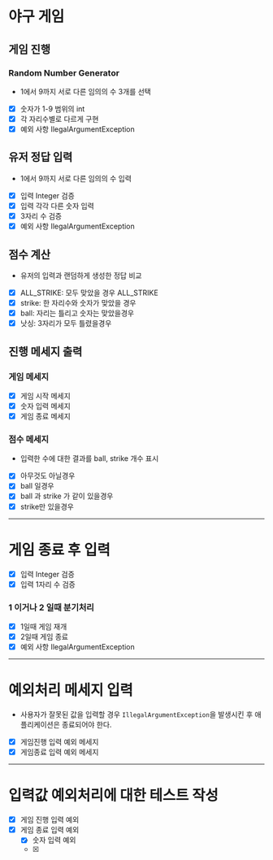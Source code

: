 # 야구 게임

## 게임 진행

### Random Number Generator

- 1에서 9까지 서로 다른 임의의 수 3개를 선택
- [x]  숫자가 1-9 범위의 int
- [x]  각 자리수별로 다르게 구현
- [x]  예외 사항 IlegalArgumentException

## 유저 정답 입력

- 1에서 9까지 서로 다른 임의의 수 입력
- [x]  입력 Integer 검증
- [x]  입력 각각 다른 숫자 입력
- [x]  3자리 수 검증
- [x]  예외 사항 IlegalArgumentException

## 점수 계산

- 유저의 입력과 랜덤하게 생성한 정답 비교
- [x]  ALL_STRIKE:  모두 맞았을 경우 ALL_STRIKE
- [x]  strike:  한 자리수와 숫자가 맞았을 경우
- [x]  ball: 자리는 틀리고 숫자는 맞았을경우
- [x]  낫싱: 3자리가 모두 틀렸을경우

## 진행 메세지 출력

### 게임 메세지

- [x]  게임 시작 메세지
- [x]  숫자 입력 메세지
- [x]  게임 종료 메세지

### 점수 메세지

- 입력한 수에 대한 결과를 ball, strike 개수 표시
- [x]  아무것도 아닐경우
- [x]  ball 일경우
- [x]  ball 과 strike 가 같이 있을경우
- [x]  strike만 있을경우

---

# 게임 종료 후 입력

- [x]  입력 Integer 검증
- [x]  입력 1자리 수 검증

### 1 이거나 2 일때 분기처리

- [x]  1일때 게임 재개
- [x]  2일때 게임 종료
- [x]  예외 사항 IlegalArgumentException

---

# 예외처리 메세지 입력

- 사용자가 잘못된 값을 입력할 경우 `IllegalArgumentException`을 발생시킨 후 애플리케이션은 종료되어야 한다.
- [x]  게임진행 입력 예외 메세지
- [x]  게임종료 입력 예외 메세지

---

# 입력값 예외처리에 대한 테스트 작성

- [x]  게임 진행 입력 예외
- [x]  게임 종료 입력 예외
    - [X]  숫자 입력 예외
    - [X]